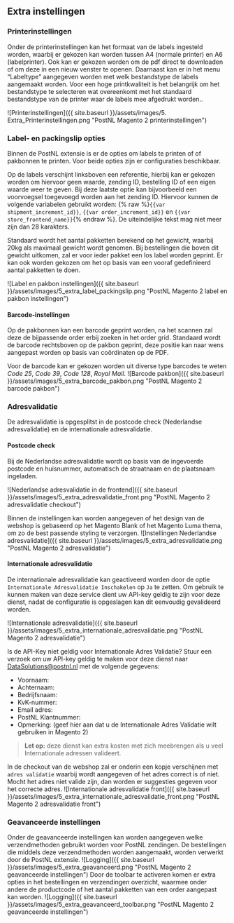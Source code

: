 ## Extra instellingen

### Printerinstellingen
Onder de printerinstellingen kan het formaat van de labels ingesteld worden, waarbij er gekozen kan worden tussen A4 (normale printer) en A6 (labelprinter). Ook kan er gekozen worden om de pdf direct te downloaden of om deze in een nieuw venster te openen. Daarnaast kan er in het menu “Labeltype” aangegeven worden met welk bestandstype de labels aangemaakt worden. 
Voor een hoge printkwaliteit is het belangrijk om het bestandstype te selecteren wat overeenkomt met het standaard bestandstype van de printer waar de labels mee afgedrukt worden..

![Printerinstellingen]({{ site.baseurl }}/assets/images/5. Extra_Printerinstellingen.png "PostNL Magento 2 printerinstellingen")


### Label- en packingslip opties
Binnen de PostNL extensie is er de opties om labels te printen of of pakbonnen te printen. Voor beide opties zijn er configuraties beschikbaar.

Op de labels verschijnt linksboven een referentie, hierbij kan er gekozen worden om hiervoor geen waarde, zending ID, bestelling ID of een eigen waarde weer te geven. 
Bij deze laatste optie kan bijvoorbeeld een voorvoegsel toegevoegd worden aan het zending ID. 
Hiervoor kunnen de volgende variabelen gebruikt worden: {% raw %}`{{var shipment_increment_id}}`, `{{var order_increment_id}}` en `{{var store_frontend_name}}`{% endraw %}. 
De uiteindelijke tekst mag niet meer zijn dan 28 karakters.

Standaard wordt het aantal pakketten berekend op het gewicht, waarbij 20kg als maximaal gewicht wordt genomen. 
Bij bestellingen die boven dit gewicht uitkomen, zal er voor ieder pakket een los label worden geprint. 
Er kan ook worden gekozen om het op basis van een vooraf gedefinieerd aantal pakketten te doen.

![Label en pakbon instellingen]({{ site.baseurl }}/assets/images/5_extra_label_packingslip.png "PostNL Magento 2 label en pakbon instellingen")

#### Barcode-instellingen
Op de pakbonnen kan een barcode geprint worden, na het scannen zal deze de bijpassende order erbij zoeken in het order grid. 
Standaard wordt de barcode rechtsboven op de pakbon geprint, deze positie kan naar wens aangepast worden op basis van coördinaten op de PDF.

Voor de barcode kan er gekozen worden uit diverse type barcodes te weten *Code 25*, *Code 39*, *Code 128*, *Royal Mail*.
![Barcode pakbon]({{ site.baseurl }}/assets/images/5_extra_barcode_pakbon.png "PostNL Magento 2 barcode pakbon")

### Adresvalidatie
De adresvalidatie is opgesplitst in de postcode check (Nederlandse adresvalidatie) en de internationale adresvalidatie.

#### Postcode check
Bij de Nederlandse adresvalidatie wordt op basis van de ingevoerde postcode en huisnummer, automatisch de straatnaam en de plaatsnaam ingeladen.

![Nederlandse adresvalidatie in de frontend]({{ site.baseurl }}/assets/images/5_extra_adresvalidatie_front.png "PostNL Magento 2 adresvalidatie checkout")

Binnen de instellingen kan worden aangegeven of het design van de webshop is gebaseerd op het Magento Blank of het Magento Luma thema, om zo de best passende styling te verzorgen.
![Instellingen Nederlandse adresvalidatie]({{ site.baseurl }}/assets/images/5_extra_adresvalidatie.png "PostNL Magento 2 adresvalidatie")

#### Internationale adresvalidatie
De internationale adresvalidatie kan geactiveerd worden door de optie `Internationale Adresvalidatie Inschakelen` op `Ja` te zetten. Om gebruik te kunnen maken van deze service dient uw API-key geldig te zijn voor deze dienst, nadat de configuratie is opgeslagen kan dit eenvoudig gevalideerd worden.

![Internationale adresvalidatie]({{ site.baseurl }}/assets/images/5_extra_internationale_adresvalidatie.png "PostNL Magento 2 adresvalidatie")

Is de API-Key niet geldig voor Internationale Adres Validatie? Stuur een verzoek om uw API-key geldig te maken voor deze dienst naar [DataSolutions@postnl.nl](mailto:DataSolutions@postnl.nl) met de volgende gegevens:
- Voornaam:
- Achternaam:
- Bedrijfsnaam:
- KvK-nummer:
- Email adres:
- PostNL Klantnummer:
- Opmerking: (geef hier aan dat u de Internationale Adres Validatie wilt gebruiken in Magento 2)

> **Let op:** deze dienst kan extra kosten met zich meebrengen als u veel Internationale adressen valideert.

In de checkout van de webshop zal er onderin een kopje verschijnen met `adres validatie` waarbij wordt aangegeven of het adres correct is of niet. Mocht het adres niet valide zijn, dan worden er suggesties gegeven voor het correcte adres.
![Internationale adresvalidatie front]({{ site.baseurl }}/assets/images/5_extra_internationale_adresvalidatie_front.png "PostNL Magento 2 adresvalidatie front")




### Geavanceerde instellingen
Onder de geavanceerde instellingen kan worden aangegeven welke verzendmethoden gebruikt worden voor PostNL zendingen. De bestellingen die middels deze verzendmethoden worden aangemaakt, worden verwerkt door de PostNL extensie.
![Logging]({{ site.baseurl }}/assets/images/5_extra_geavanceerd.png "PostNL Magento 2 geavanceerde instellingen")
Door de toolbar te activeren komen er extra opties in het bestellingen en verzendingen overzicht, waarmee onder andere de productcode of het aantal pakketten van een order aangepast kan worden.
![Logging]({{ site.baseurl }}/assets/images/5_extra_geavanceerd_toolbar.png "PostNL Magento 2 geavanceerde instellingen")
